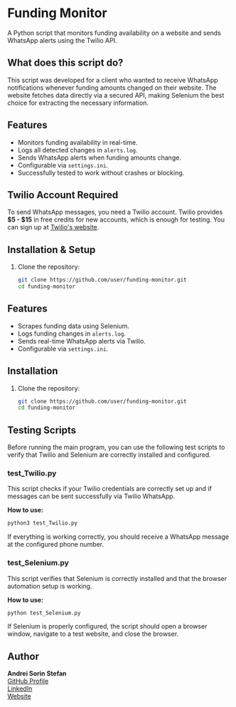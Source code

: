# Funding Monitor

A Python script that monitors funding availability on a website and sends WhatsApp alerts using the Twilio API.

## What does this script do?
This script was developed for a client who wanted to receive WhatsApp notifications whenever funding amounts changed on their website. The website fetches data directly via a secured API, making Selenium the best choice for extracting the necessary information.

## Features
- Monitors funding availability in real-time.
- Logs all detected changes in `alerts.log`.
- Sends WhatsApp alerts when funding amounts change.
- Configurable via `settings.ini`.
- Successfully tested to work without crashes or blocking.

## Twilio Account Required  
To send WhatsApp messages, you need a Twilio account. Twilio provides **$5 - $15** in free credits for new accounts, which is enough for testing. You can sign up at [Twilio's website](https://www.twilio.com/).

## Installation & Setup
1. Clone the repository:
   ```bash
   git clone https://github.com/user/funding-monitor.git
   cd funding-monitor
   ```

## Features
- Scrapes funding data using Selenium.
- Logs funding changes in `alerts.log`.
- Sends real-time WhatsApp alerts via Twilio.
- Configurable via `settings.ini`.

## Installation
1. Clone the repository:
   ```bash
   git clone https://github.com/user/funding-monitor.git
   cd funding-monitor
   ```

## Testing Scripts
Before running the main program, you can use the following test scripts to verify that Twilio and Selenium are correctly installed and configured.

### test_Twilio.py
This script checks if your Twilio credentials are correctly set up and if messages can be sent successfully via Twilio WhatsApp.

**How to use:**
```bash
python3 test_Twilio.py
```
If everything is working correctly, you should receive a WhatsApp message at the configured phone number.

### test_Selenium.py
This script verifies that Selenium is correctly installed and that the browser automation setup is working.

**How to use:**
```bash
python test_Selenium.py
```
If Selenium is properly configured, the script should open a browser window, navigate to a test website, and close the browser.

## Author
**Andrei Sorin Stefan**  
[GitHub Profile](https://github.com/PhoenixZuko)  
[LinkedIn](https://www.linkedin.com/in/andrei-sorin-stefan-8b1682318/)  
[Website](https://vorte.eu/)

